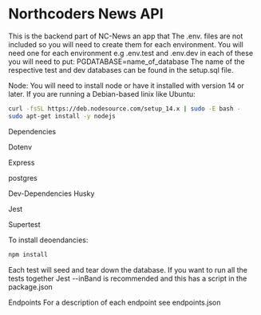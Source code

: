 
# Northcoders News API
This is the backend part of NC-News an app that 
The .env. files are not included so you will need to create them for each environment.
You will need one for each environment e.g .env.test and .env.dev
in each of these you will   need to put:
PGDATABASE=name_of_database
The name of the respective test and dev databases can be found in the setup.sql file.

Node:
You will need to install node or have it installed with version 14 or later.
If you are running a Debian-based linix like Ubuntu:
```bash
curl -fsSL https://deb.nodesource.com/setup_14.x | sudo -E bash -
sudo apt-get install -y nodejs

```


Dependencies

Dotenv

Express

postgres

Dev-Dependencies
Husky                        

Jest

Supertest



To install deoendancies:

```bash
npm install 
```

Each test will seed and tear down the database. If you want to run all the tests together Jest --inBand is recommended and this has a script in the package.json

Endpoints
For a description of each endpoint see endpoints.json







